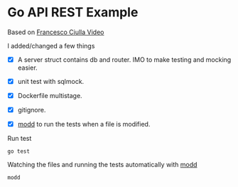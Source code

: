 # Go API REST Example

Based on [Francesco Ciulla Video](https://www.youtube.com/watch?v=aLVJY-1dKz8)

I added/changed a few things

- [x] A server struct contains db and router. IMO to make testing and mocking easier.
- [x] unit test with sqlmock.
- [x] Dockerfile multistage.
- [x] gitignore.
- [x] [modd](https://github.com/cortesi/modd) to run the tests when a file is modified.


Run test

    go test

Watching the files and running the tests automatically with [modd](https://github.com/cortesi/modd)

    modd
